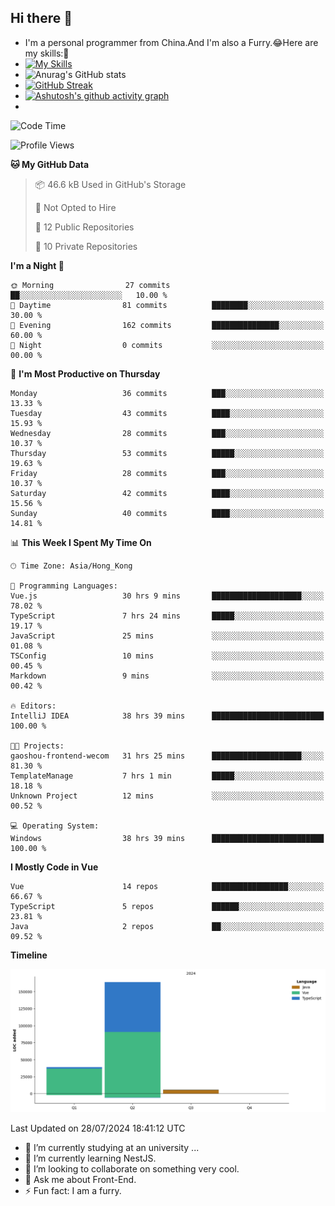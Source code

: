 ## Hi there 👋
- I'm a personal programmer from China.And I'm also a Furry.😂Here are my skills:🤔
- [![My Skills](https://skillicons.dev/icons?i=js,html,css,vue,typescript,java,golang)](https://skillicons.dev)
- ![Anurag's GitHub stats](https://github-readme-stats.vercel.app/api?username=FluffyChi-Xing&count_private=true&show_icons=true&theme=radical)
- [![GitHub Streak](https://streak-stats.demolab.com/?user=FluffyChi-Xing)](https://git.io/streak-stats)
- [![Ashutosh's github activity graph](https://github-readme-activity-graph.vercel.app/graph?username=FluffyChi-Xing&theme=github-compact)](https://github.com/ashutosh00710/github-readme-activity-graph)
- <!--START_SECTION:waka-->
![Code Time](http://img.shields.io/badge/Code%20Time-146%20hrs%2054%20mins-blue)

![Profile Views](http://img.shields.io/badge/Profile%20Views-3-blue)

**🐱 My GitHub Data** 

> 📦 46.6 kB Used in GitHub's Storage 
 > 
> 🚫 Not Opted to Hire
 > 
> 📜 12 Public Repositories 
 > 
> 🔑 10 Private Repositories 
 > 
**I'm a Night 🦉** 

```text
🌞 Morning                27 commits          ██░░░░░░░░░░░░░░░░░░░░░░░   10.00 % 
🌆 Daytime                81 commits          ████████░░░░░░░░░░░░░░░░░   30.00 % 
🌃 Evening                162 commits         ███████████████░░░░░░░░░░   60.00 % 
🌙 Night                  0 commits           ░░░░░░░░░░░░░░░░░░░░░░░░░   00.00 % 
```
📅 **I'm Most Productive on Thursday** 

```text
Monday                   36 commits          ███░░░░░░░░░░░░░░░░░░░░░░   13.33 % 
Tuesday                  43 commits          ████░░░░░░░░░░░░░░░░░░░░░   15.93 % 
Wednesday                28 commits          ███░░░░░░░░░░░░░░░░░░░░░░   10.37 % 
Thursday                 53 commits          █████░░░░░░░░░░░░░░░░░░░░   19.63 % 
Friday                   28 commits          ███░░░░░░░░░░░░░░░░░░░░░░   10.37 % 
Saturday                 42 commits          ████░░░░░░░░░░░░░░░░░░░░░   15.56 % 
Sunday                   40 commits          ████░░░░░░░░░░░░░░░░░░░░░   14.81 % 
```


📊 **This Week I Spent My Time On** 

```text
🕑︎ Time Zone: Asia/Hong_Kong

💬 Programming Languages: 
Vue.js                   30 hrs 9 mins       ████████████████████░░░░░   78.02 % 
TypeScript               7 hrs 24 mins       █████░░░░░░░░░░░░░░░░░░░░   19.17 % 
JavaScript               25 mins             ░░░░░░░░░░░░░░░░░░░░░░░░░   01.08 % 
TSConfig                 10 mins             ░░░░░░░░░░░░░░░░░░░░░░░░░   00.45 % 
Markdown                 9 mins              ░░░░░░░░░░░░░░░░░░░░░░░░░   00.42 % 

🔥 Editors: 
IntelliJ IDEA            38 hrs 39 mins      █████████████████████████   100.00 % 

🐱‍💻 Projects: 
gaoshou-frontend-wecom   31 hrs 25 mins      ████████████████████░░░░░   81.30 % 
TemplateManage           7 hrs 1 min         █████░░░░░░░░░░░░░░░░░░░░   18.18 % 
Unknown Project          12 mins             ░░░░░░░░░░░░░░░░░░░░░░░░░   00.52 % 

💻 Operating System: 
Windows                  38 hrs 39 mins      █████████████████████████   100.00 % 
```

**I Mostly Code in Vue** 

```text
Vue                      14 repos            █████████████████░░░░░░░░   66.67 % 
TypeScript               5 repos             ██████░░░░░░░░░░░░░░░░░░░   23.81 % 
Java                     2 repos             ██░░░░░░░░░░░░░░░░░░░░░░░   09.52 % 
```



**Timeline**

![Lines of Code chart](https://raw.githubusercontent.com/FluffyChi-Xing/FluffyChi-Xing/main/assets/bar_graph.png)


 Last Updated on 28/07/2024 18:41:12 UTC
<!--END_SECTION:waka-->
- 🔭 I’m currently studying at an university ...
- 🌱 I’m currently learning NestJS.
- 👯 I’m looking to collaborate on something very cool.
- 💬 Ask me about Front-End.
- ⚡ Fun fact: I am a furry.
